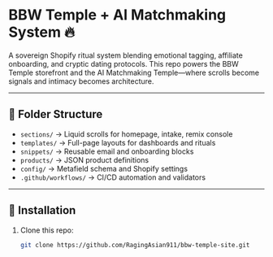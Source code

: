 # BBW Temple + AI Matchmaking System 🔥

A sovereign Shopify ritual system blending emotional tagging, affiliate onboarding, and cryptic dating protocols. This repo powers the BBW Temple storefront and the AI Matchmaking Temple—where scrolls become signals and intimacy becomes architecture.

---

## 📁 Folder Structure

- `sections/` → Liquid scrolls for homepage, intake, remix console
- `templates/` → Full-page layouts for dashboards and rituals
- `snippets/` → Reusable email and onboarding blocks
- `products/` → JSON product definitions
- `config/` → Metafield schema and Shopify settings
- `.github/workflows/` → CI/CD automation and validators

---

## 🔧 Installation

1. Clone this repo:
   ```bash
   git clone https://github.com/RagingAsian911/bbw-temple-site.git

